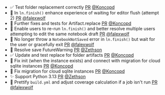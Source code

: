 - ✅ Test folder replacement correctly [PR](https://github.com/laminlabs/lamindb/pull/2381) [@Koncopd](https://github.com/Koncopd)
- 🚸 In `ln.finish()` enhance experience of waiting for editor flush (attempt 2) [PR](https://github.com/laminlabs/lamindb/pull/2380) [@falexwolf](https://github.com/falexwolf)
- 🐛 Further fixes and tests for Artifact.replace [PR](https://github.com/laminlabs/lamindb/pull/2377) [@Koncopd](https://github.com/Koncopd)
- 🚸 Enable users to re-run `ln.finish()` and better resolve multiple users attempting to edit the same notebook draft [PR](https://github.com/laminlabs/lamindb/pull/2376) [@falexwolf](https://github.com/falexwolf)
- 🚸 No longer throw a `NotebookNotSaved` error in `ln.finish()` but wait for the user or gracefully exit [PR](https://github.com/laminlabs/lamindb/pull/2375) [@falexwolf](https://github.com/falexwolf)
- 🚸 Resolve save FutureWarning [PR](https://github.com/laminlabs/lamin-cli/pull/108) [@Zethson](https://github.com/Zethson)
- ✅ Update and test replace for folder artifacts [PR](https://github.com/laminlabs/lamindb/pull/2374) [@Koncopd](https://github.com/Koncopd)
- 🐛 Fix init (when the instance exists) and connect with migration for cloud sqlite instances [PR](https://github.com/laminlabs/lamindb/pull/2373) [@Koncopd](https://github.com/Koncopd)
- 🐛 Fix migration for cloud sqlite instances [PR](https://github.com/laminlabs/lamindb-setup/pull/951) [@Koncopd](https://github.com/Koncopd)
- ✨ Support Python 3.13 [PR](https://github.com/laminlabs/lamindb/pull/2366) [@Zethson](https://github.com/Zethson)
- 👷 Prettify `build.yml` and adjust coverage calculation if a job isn't run [PR](https://github.com/laminlabs/lamindb/pull/2361) [@falexwolf](https://github.com/falexwolf)
